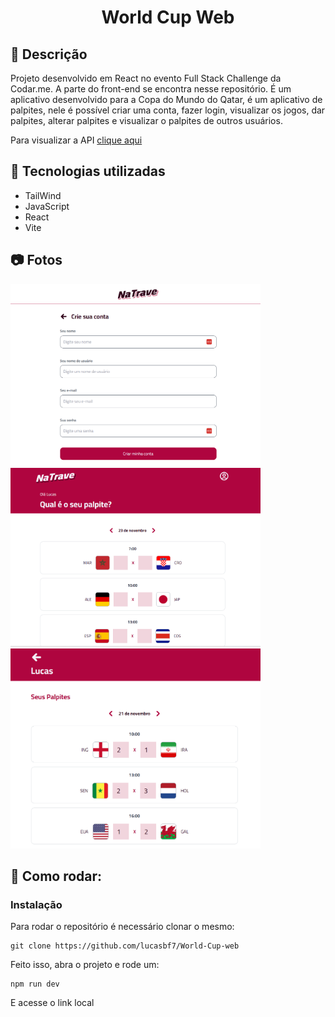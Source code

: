 <h1 align="center">World Cup Web</h1>

## :memo: Descrição
Projeto desenvolvido em React no evento Full Stack Challenge da Codar.me. A parte do front-end se encontra nesse repositório. É um aplicativo desenvolvido para a Copa do Mundo do Qatar, é um aplicativo de palpites, nele é possível criar uma conta, fazer login, visualizar os jogos, dar palpites, alterar palpites e visualizar o palpites de outros usuários.

Para visualizar a API <a href="https://github.com/lucasbf7/World-Cup-api">clique aqui</a>

## :wrench: Tecnologias utilizadas
* TailWind
* JavaScript
* React
* Vite

## :camera: Fotos
<div>
  <img src="./public/assets/imagem/readme/cadastro.png" width="400px" />
  <img src="./public/assets/imagem/readme/depalpite.png" width="400px" />
  <img src="./public/assets/imagem/readme/palpite.png" width="400px" />
</div>

## :rocket: Como rodar:

### Instalação

Para rodar o repositório é necessário clonar o mesmo:
```
git clone https://github.com/lucasbf7/World-Cup-web
```
Feito isso, abra o projeto e rode um:
```
npm run dev
```
E acesse o link local
